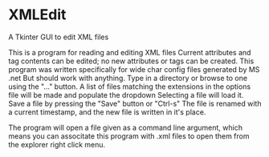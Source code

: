 # XMLEdit
A Tkinter GUI to edit XML files

This is a program for reading and editing XML files
Current attributes and tag contents can be edited; no new attributes or tags can be created.
This program was written specifically for wide char config files generated by MS .net
But should work with anything.
Type in a directory or browse to one using the "..." button.
A list of files matching the extensions in the options file will be made and populate the dropdown
Selecting a file will load it.
Save a file by pressing the "Save" button or "Ctrl-s"
The file is renamed with a current timestamp, and the new file is written in it's place.

The program will open a file given as a command line argument, which means you can associtate this program with .xml files to open them from the explorer right click menu. 
